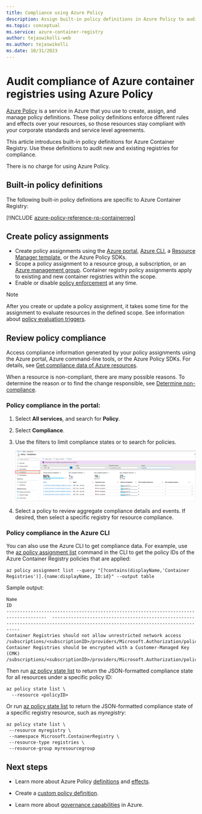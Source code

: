 ```yaml
---
title: Compliance using Azure Policy
description: Assign built-in policy definitions in Azure Policy to audit compliance of your Azure container registries
ms.topic: conceptual
ms.service: azure-container-registry
author: tejaswikolli-web
ms.author: tejaswikolli
ms.date: 10/31/2023
---
```


# Audit compliance of Azure container registries using Azure Policy

[Azure Policy](/azure/governance/policy/overview) is a service in Azure that you use to create, assign, and manage policy definitions. These policy definitions enforce different rules and effects over your resources, so those resources stay compliant with your corporate standards and service level agreements.

This article introduces built-in policy definitions for Azure Container Registry. Use these definitions to audit new and existing registries for compliance.

There is no charge for using Azure Policy.

## Built-in policy definitions

The following built-in policy definitions are specific to Azure Container Registry:

[!INCLUDE [azure-policy-reference-rp-containerreg](~/azure-docs-pr/includes/policy/reference/byrp/microsoft.containerregistry.md)]

## Create policy assignments

* Create policy assignments using the [Azure portal](/azure/governance/policy/assign-policy-portal), [Azure CLI](/azure/governance/policy/assign-policy-azurecli), a [Resource Manager template](/azure/governance/policy/assign-policy-template), or the Azure Policy SDKs.
* Scope a policy assignment to a resource group, a subscription, or an [Azure management group](/azure/governance/management-groups/overview). Container registry policy assignments apply to existing and new container registries within the scope.
* Enable or disable [policy enforcement](/azure/governance/policy/concepts/assignment-structure#enforcement-mode) at any time.

> [!NOTE]
> After you create or update a policy assignment, it takes some time for the assignment to evaluate resources in the defined scope. See information about [policy evaluation triggers](/azure/governance/policy/how-to/get-compliance-data#evaluation-triggers).

## Review policy compliance

Access compliance information generated by your policy assignments using the Azure portal, Azure command-line tools, or the Azure Policy SDKs. For details, see [Get compliance data of Azure resources](/azure/governance/policy/how-to/get-compliance-data).

When a resource is non-compliant, there are many possible reasons. To determine the reason or to find the change responsible, see [Determine non-compliance](/azure/governance/policy/how-to/determine-non-compliance).

### Policy compliance in the portal:

1. Select **All services**, and search for **Policy**.
1. Select **Compliance**.
1. Use the filters to limit compliance states or to search for policies.

    ![Policy compliance in portal](./media/container-registry-azure-policy/azure-policy-compliance.png)
    
1. Select a policy to review aggregate compliance details and events. If desired, then select a specific registry for resource compliance.

### Policy compliance in the Azure CLI

You can also use the Azure CLI to get compliance data. For example, use the [az policy assignment list](/cli/azure/policy/assignment#az-policy-assignment-list) command in the CLI to get the policy IDs of the Azure Container Registry policies that are applied:

```azurecli
az policy assignment list --query "[?contains(displayName,'Container Registries')].{name:displayName, ID:id}" --output table
```

Sample output:

```
Name                                                                                   ID
-------------------------------------------------------------------------------------  --------------------------------------------------------------------------------------------------------------------------------
Container Registries should not allow unrestricted network access           /subscriptions/<subscriptionID>/providers/Microsoft.Authorization/policyAssignments/b4faf132dc344b84ba68a441
Container Registries should be encrypted with a Customer-Managed Key (CMK)  /subscriptions/<subscriptionID>/providers/Microsoft.Authorization/policyAssignments/cce1ed4f38a147ad994ab60a
```

Then run [az policy state list](/cli/azure/policy/state#az-policy-state-list) to return the JSON-formatted compliance state for all resources under a specific policy ID:

```azurecli
az policy state list \
  --resource <policyID>
```

Or run [az policy state list](/cli/azure/policy/state#az-policy-state-list) to return the JSON-formatted compliance state of a specific registry resource, such as *myregistry*:

```azurecli
az policy state list \
 --resource myregistry \
 --namespace Microsoft.ContainerRegistry \
 --resource-type registries \
 --resource-group myresourcegroup
```

## Next steps

* Learn more about Azure Policy [definitions](/azure/governance/policy/concepts/definition-structure) and [effects](/azure/governance/policy/concepts/effects).

* Create a [custom policy definition](/azure/governance/policy/tutorials/create-custom-policy-definition).

* Learn more about [governance capabilities](/azure/governance/) in Azure.
